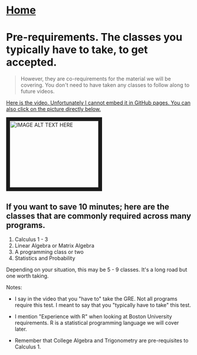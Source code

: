 # <a href="https://angelddaz.github.io/bridgetomasters/"> Home </a>
# Pre-requirements. The classes you typically have to take, to get accepted.
> However, they are co-requirements for the material we will be covering. You don't need to have taken any classes to follow along to future videos.

[Here is the video. Unfortunately I cannot embed it in GitHub pages.
You can also click on the picture directly below.](https://youtu.be/bQwryJPHtzY)

<a href="http://www.youtube.com/watch?feature=player_embedded&v=bQwryJPHtzY
" target="_blank"><img src="http://img.youtube.com/vi/bQwryJPHtzY/0.jpg" 
alt="IMAGE ALT TEXT HERE" width="240" height="180" border="10" /></a>

## If you want to save 10 minutes; here are the classes that are commonly required across many programs.

1. Calculus 1 - 3
2. Linear Algebra or Matrix Algebra
3. A programming class or two
4. Statistics and Probability

Depending on your situation, this may be 5 - 9 classes. It's a long road but one worth taking.

Notes: 
* I say in the video that you "have to" take the GRE. Not all programs require this test. I meant to say that you "typically have to take" this test.

* I mention "Experience with R" when looking at Boston University requirements. R is a statistical programming language we will cover later.

* Remember that College Algebra and Trigonometry are pre-requisites to Calculus 1.
